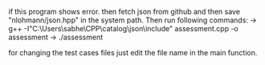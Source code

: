 if this program shows error. then fetch json from github and then save "nlohmann/json.hpp" in the system path.
Then run following commands:
->  g++ -I"C:\Users\sabhe\CPP\catalog\json\include" assessment.cpp -o assessment
->  ./assessment

for changing the test cases files just edit the file name in the main function.
